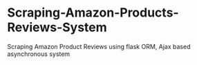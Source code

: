# Scraping-Amazon-Products-Reviews-System
Scraping Amazon Product Reviews using flask ORM, Ajax based asynchronous system
